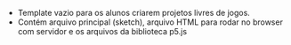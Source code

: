 - Template vazio para os alunos criarem projetos livres de jogos.
- Contém arquivo principal (sketch), arquivo HTML para rodar no browser com servidor e os arquivos da biblioteca p5.js
